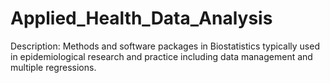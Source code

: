 # Applied_Health_Data_Analysis

Description:
Methods and software packages in Biostatistics typically used in epidemiological research and practice including data management and multiple regressions.
